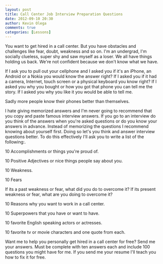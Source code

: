 ```yaml
---
layout: post
title: Call Center Job Interview Preparation Questions
date: 2012-09-10 20:30
author: Kevin Olega
comments: true
categories: [Lessons]
---
```

You want to get hired in a call center.
But you have obstacles and challenges like fear, doubt, weakness and so on. I'm an undergrad, I'm socially clueless, super shy and saw myself as a loser. We all have things holding us back. We're not confident because we don't know what we have.

If I ask you to pull out your cellphone and I asked you if it's an iPhone, an Android or a Nokia you would know the answer right? If I asked you if it had a camera, Internet, touch screen or a physical keyboard you know right? If I asked you why you bought or how you got that phone you can tell me the story. If I asked you why you like it you would be able to tell me.

Sadly more people know their phones better than themselves.

I hate giving memorized answers and I'm never going to recommend that you copy and paste famous interview answers. If you go to an interview do you think of the answers when you're asked questions or do you know your answers in advance. Instead of memorizing the questions I recommend knowing about yourself first. Doing so let's you think and answer interview questions better. To do this effectively I'll ask you to write a list of the following:.

10 Accomplishments or things you're proud of.

10 Positive Adjectives or nice things people say about you.

10 Weakness.

10 Fears

If its a past weakness or fear, what did you do to overcome it? If its present weakness or fear, what are you doing to overcome it?

10 Reasons why you want to work in a call center.

10 Superpowers that you have or want to have.

10 favorite English speaking actors or actresses.

10 favorite tv or movie characters and one quote from each.

Want me to help you personally get hired in a call center for free? Send me your answers. Must be complete with ten answers each and include 100 questions you might have for me. If you send me your resume I'll teach you how to fix it for free.
